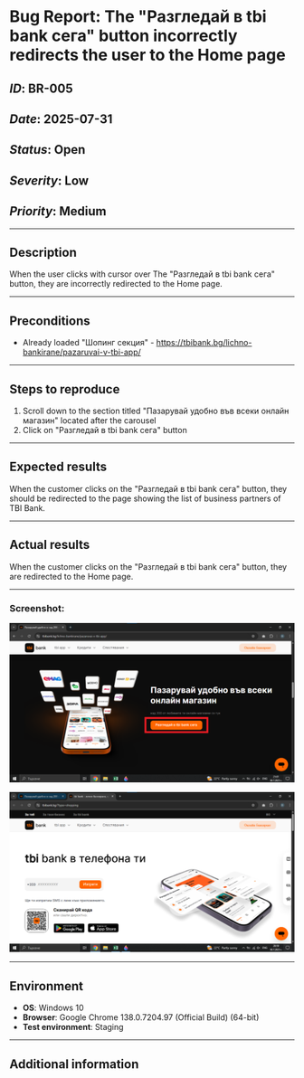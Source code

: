 # Bug Report: The "Разгледай в tbi bank сега" button incorrectly redirects the user to the Home page
## *ID*: BR-005  
## *Date*: 2025-07-31  
## *Status*: Open  
## *Severity*: Low
## *Priority*: Medium 

---

## Description

When the user clicks with cursor over The "Разгледай в tbi bank сега" button, they are incorrectly redirected to the Home page.

---

## Preconditions

- Already loaded "Шопинг секция" - https://tbibank.bg/lichno-bankirane/pazaruvai-v-tbi-app/

---

## Steps to reproduce

1. Scroll down to the section titled "Пазарувай удобно във всеки онлайн магазин" located after the carousel
2. Click on "Разгледай в tbi bank сега" button


---

## Expected results


When the customer clicks on the "Разгледай в tbi bank сега" button, they should be redirected to the page showing the list of business partners of TBI Bank.


---

## Actual results

When the customer clicks on the "Разгледай в tbi bank сега" button, they are redirected to the Home page.


---

### Screenshot:

![Screenshot of the bug](screenshots/shoppingsection3.png)


![Screenshot of the bug](screenshots/shoppingsection2.png)


---


## Environment

* **OS**: Windows 10  
* **Browser**: Google Chrome 138.0.7204.97 (Official Build) (64-bit)
* **Test environment**: Staging

---

## Additional information
